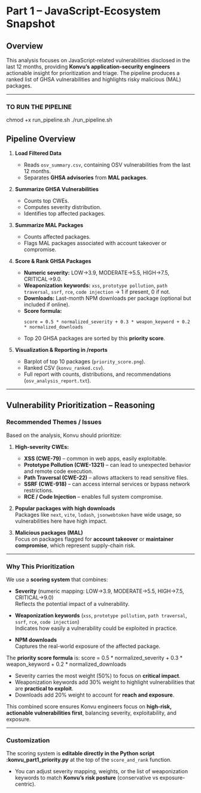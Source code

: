 # Part 1 – JavaScript-Ecosystem Snapshot

## Overview

This analysis focuses on JavaScript-related vulnerabilities disclosed in the last 12 months, providing **Konvu’s application-security engineers** actionable insight for prioritization and triage. 
The pipeline produces a ranked list of GHSA vulnerabilities and highlights risky malicious (MAL) packages.

---

### TO RUN THE PIPELINE

chmod +x run_pipeline.sh
./run_pipeline.sh


## Pipeline Overview

1. **Load Filtered Data**  
   - Reads `osv_summary.csv`, containing OSV vulnerabilities from the last 12 months.
   - Separates **GHSA advisories** from **MAL packages**.

2. **Summarize GHSA Vulnerabilities**  
   - Counts top CWEs.
   - Computes severity distribution.
   - Identifies top affected packages.

3. **Summarize MAL Packages**  
   - Counts affected packages.
   - Flags MAL packages associated with account takeover or compromise.

4. **Score & Rank GHSA Packages**  
   - **Numeric severity:** LOW→3.9, MODERATE→5.5, HIGH→7.5, CRITICAL→9.0.
   - **Weaponization keywords:** `xss`, `prototype pollution`, `path traversal`, `ssrf`, `rce`, `code injection` → 1 if present, 0 if not.
   - **Downloads:** Last-month NPM downloads per package (optional but included if online).
   - **Score formula:**  
     ```
     score = 0.5 * normalized_severity + 0.3 * weapon_keyword + 0.2 * normalized_downloads
     ```
   - Top 20 GHSA packages are sorted by this **priority score**.

5. **Visualization & Reporting in /reports**  
   - Barplot of top 10 packages (`priority_score.png`).
   - Ranked CSV (`konvu_ranked.csv`).
   - Full report with counts, distributions, and recommendations (`osv_analysis_report.txt`).

---


## Vulnerability Prioritization – Reasoning

### Recommended Themes / Issues

Based on the analysis, Konvu should prioritize:

1. **High-severity CWEs:**
   - **XSS (CWE-79)** – common in web apps, easily exploitable.
   - **Prototype Pollution (CWE-1321)** – can lead to unexpected behavior and remote code execution.
   - **Path Traversal (CWE-22)** – allows attackers to read sensitive files.
   - **SSRF (CWE-918)** – can access internal services or bypass network restrictions.
   - **RCE / Code Injection** – enables full system compromise.

2. **Popular packages with high downloads**  
   Packages like `next`, `vite`, `lodash`, `jsonwebtoken` have wide usage, so vulnerabilities here have high impact.

3. **Malicious packages (MAL)**  
   Focus on packages flagged for **account takeover** or **maintainer compromise**, which represent supply-chain risk.

---

### Why This Prioritization

We use a **scoring system** that combines:

- **Severity** (numeric mapping: LOW→3.9, MODERATE→5.5, HIGH→7.5, CRITICAL→9.0)  
  Reflects the potential impact of a vulnerability.

- **Weaponization keywords** (`xss`, `prototype pollution`, `path traversal`, `ssrf`, `rce`, `code injection`)  
  Indicates how easily a vulnerability could be exploited in practice.

- **NPM downloads**  
  Captures the real-world exposure of the affected package.

The **priority score formula** is:  score = 0.5 * normalized_severity + 0.3 * weapon_keyword + 0.2 * normalized_downloads 


- Severity carries the most weight (50%) to focus on **critical impact**.  
- Weaponization keywords add 30% weight to highlight vulnerabilities that are **practical to exploit**.  
- Downloads add 20% weight to account for **reach and exposure**.

This combined score ensures Konvu engineers focus on **high-risk, actionable vulnerabilities first**, balancing severity, exploitability, and exposure.

---

### Customization

The scoring system is **editable directly in the Python script :konvu_part1_priority.py** at the top of the `score_and_rank` function.  
- You can adjust severity mapping, weights, or the list of weaponization keywords to match **Konvu’s risk posture** (conservative vs exposure-centric).






